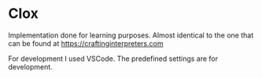 # Clox

Implementation done for learning purposes. Almost identical to the one
that can be found at https://craftinginterpreters.com

For development I used VSCode. The predefined settings are for development.